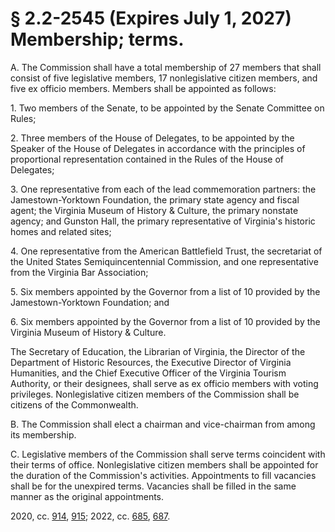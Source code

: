 # § 2.2-2545 (Expires July 1, 2027) Membership; terms.

<p>A. The Commission shall have a total membership of 27 members that shall consist of five legislative members, 17 nonlegislative citizen members, and five ex officio members. Members shall be appointed as follows:</p><p>1. Two members of the Senate, to be appointed by the Senate Committee on Rules;</p><p>2. Three members of the House of Delegates, to be appointed by the Speaker of the House of Delegates in accordance with the principles of proportional representation contained in the Rules of the House of Delegates;</p><p>3. One representative from each of the lead commemoration partners: the Jamestown-Yorktown Foundation, the primary state agency and fiscal agent; the Virginia Museum of History & Culture, the primary nonstate agency; and Gunston Hall, the primary representative of Virginia's historic homes and related sites;</p><p>4. One representative from the American Battlefield Trust, the secretariat of the United States Semiquincentennial Commission, and one representative from the Virginia Bar Association;</p><p>5. Six members appointed by the Governor from a list of 10 provided by the Jamestown-Yorktown Foundation; and</p><p>6. Six members appointed by the Governor from a list of 10 provided by the Virginia Museum of History & Culture.</p><p>The Secretary of Education, the Librarian of Virginia, the Director of the Department of Historic Resources, the Executive Director of Virginia Humanities, and the Chief Executive Officer of the Virginia Tourism Authority, or their designees, shall serve as ex officio members with voting privileges. Nonlegislative citizen members of the Commission shall be citizens of the Commonwealth.</p><p>B. The Commission shall elect a chairman and vice-chairman from among its membership.</p><p>C.  Legislative members of the Commission shall serve terms coincident with their terms of office. Nonlegislative citizen members shall be appointed for the duration of the Commission's activities. Appointments to fill vacancies shall be for the unexpired terms. Vacancies shall be filled in the same manner as the original appointments.</p><p>2020, cc. <a href='http://lis.virginia.gov/cgi-bin/legp604.exe?201+ful+CHAP0914'>914</a>, <a href='http://lis.virginia.gov/cgi-bin/legp604.exe?201+ful+CHAP0915'>915</a>; 2022, cc. <a href='http://lis.virginia.gov/cgi-bin/legp604.exe?221+ful+CHAP0685'>685</a>, <a href='http://lis.virginia.gov/cgi-bin/legp604.exe?221+ful+CHAP0687'>687</a>.</p>